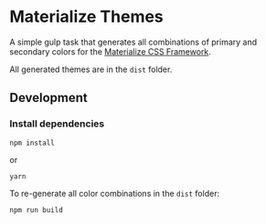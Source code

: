 # Materialize Themes

A simple gulp task that generates all combinations of primary and secondary colors for the [Materialize CSS Framework](https://github.com/Dogfalo/materialize).

All generated themes are in the `dist` folder.

## Development

### Install dependencies

`npm install`

or

`yarn`

To re-generate all color combinations in the `dist` folder:

`npm run build`

